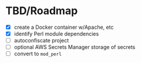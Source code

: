 # TBD/Roadmap

* [x] create a Docker container w/Apache, etc
* [x] identify Perl module dependencies
* [ ] autoconfiscate project
* [ ] optional AWS Secrets Manager storage of secrets
* [ ] convert to `mod_perl`
